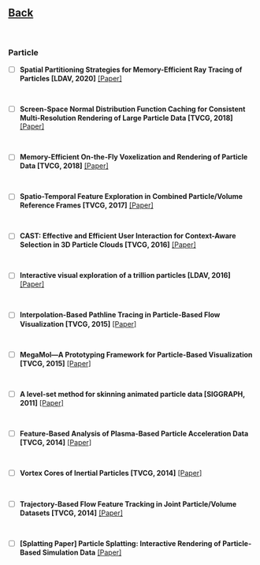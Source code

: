 ## [Back](README.md)

<br>

### Particle

- [ ] **Spatial Partitioning Strategies for Memory-Efficient Ray Tracing of Particles [LDAV, 2020]** [[Paper]](pdfs/Spatial_Partitioning_Strategies_for_Memory-Efficient_Ray_Tracing_of_Particles.pdf)

<br>

- [ ] **Screen-Space Normal Distribution Function Caching for Consistent Multi-Resolution Rendering of Large Particle Data [TVCG, 2018]** [[Paper]](pdfs/Screen-Space_Normal_Distribution_Function_Caching_for_Consistent_Multi-Resolution_Rendering_of_Large_Particle_Data.pdf)

<br>

- [ ] **Memory-Efficient On-the-Fly Voxelization and Rendering of Particle Data [TVCG, 2018]** [[Paper]](pdfs/Memory-Efficient_On-the-Fly_Voxelization_and_Rendering_of_Particle_Data.pdf)

<br>

- [ ] **Spatio-Temporal Feature Exploration in Combined Particle/Volume Reference Frames [TVCG, 2017]** [[Paper]](pdfs/Spatio-Temporal_Feature_Exploration_in_Combined_Particle_Volume_Reference_Frames.pdf)

<br>

- [ ] **CAST: Effective and Efficient User Interaction for Context-Aware Selection in 3D Particle Clouds [TVCG, 2016]** [[Paper]](pdfs/CAST_Effective_and_Efficient_User_Interaction_for_Context-Aware_Selection_in_3D_Particle_Clouds.pdf)

<br>

- [ ] **Interactive visual exploration of a trillion particles [LDAV, 2016]** [[Paper]](pdfs/Interactive_visual_exploration_of_a_trillion_particles.pdf)

<br>

- [ ] **Interpolation-Based Pathline Tracing in Particle-Based Flow Visualization [TVCG, 2015]** [[Paper]](pdfs/Interpolation-Based_Pathline_Tracing_in_Particle-Based_Flow_Visualization.pdf)

<br>

- [ ] **MegaMol—A Prototyping Framework for Particle-Based Visualization [TVCG, 2015]** [[Paper]](pdfs/MegaMolA_Prototyping_Framework_for_Particle-Based_Visualization.pdf)

<br>

- [ ] **A level-set method for skinning animated particle data [SIGGRAPH, 2011]** [[Paper]](pdfs/2019406.2019409.pdf)

<br>

- [ ] **Feature-Based Analysis of Plasma-Based Particle Acceleration Data [TVCG, 2014]** [[Paper]](pdfs/Feature-Based_Analysis_of_Plasma-Based_Particle_Acceleration_Data.pdf)

<br>

- [ ] **Vortex Cores of Inertial Particles [TVCG, 2014]** [[Paper]](pdfs/Vortex_Cores_of_Inertial_Particles.pdf)

<br>

- [ ] **Trajectory-Based Flow Feature Tracking in Joint Particle/Volume Datasets [TVCG, 2014]** [[Paper]](pdfs/Trajectory-Based_Flow_Feature_Tracking_in_Joint_Particle_Volume_Datasets.pdf)

<br>

- [ ] **[Splatting Paper] Particle Splatting: Interactive Rendering of Particle-Based Simulation Data** [[Paper]](pdfs/PSIRPBSD_paper.pdf)

<br>
